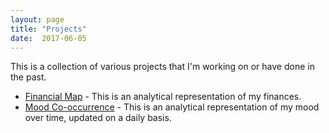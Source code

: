 ```yaml
---
layout: page
title: "Projects"
date:  2017-06-05
---
```


This is a collection of various projects that I'm working on or have done in the past.

<ul class='projects'>
    <li class='project-listing'>
      <a class='title' href='financial_map'>Financial Map</a> - This is an analytical representation of my finances.
    </li>
    <li class='project-listing'>
      <a class='title' href='mood_co-occurrence'>Mood Co-occurrence</a> - This is an analytical representation of my mood over time, updated on a daily basis.
    </li>
</ul>
